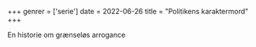 +++
genrer = ['serie']
date = 2022-06-26
title = "Politikens karaktermord"
+++

En historie om grænseløs arrogance

